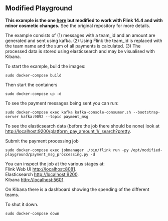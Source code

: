 ## Modified Playground

**This example is the one [here](https://github.com/pyflink/playgrounds) but modified to work with Flink 14.4 and with minor cosmetic changes.**
See the original repository for more details.

The example consists of (1) messages with a team_id and an amount are generated and sent using kafka.
(2) Using Flink the team_id is replaced with the team name and the sum of all payments is calculated. (3) The processed data is stored using elasticsearch and may be visualised with Kibana.

To start the example, build the images:
````commandline
sudo docker-compose build
````

Then start the containers
````
sudo docker-compose up -d
````

To see the payment messages being sent you can run:
````
sudo docker-compose exec kafka kafka-console-consumer.sh --bootstrap-server kafka:9092 --topic payment_msg
````
To see the elasticsearch data (before the job there should be none) look at [http://localhost:9200/platform_pay_amount_1/_search?pretty](http://localhost:9200/platform_pay_amount_1/_search?pretty).

Submit the payment processing job
````commandline
sudo docker-compose exec jobmanager ./bin/flink run -py /opt/modified-playground/payment_msg_proccessing.py -d
````

You can inspect the job at the various stages at:  
Flink Web UI [http://localhost:8081](http://localhost:8081).   
Elasticsearch [http://localhost:9200](http://localhost:9200).   
Kibana [http://localhost:5601](http://localhost:5601).

On Kibana there is a dashboard showing the spending of the different teams.

To shut it down.
```
sudo docker-compose down
```